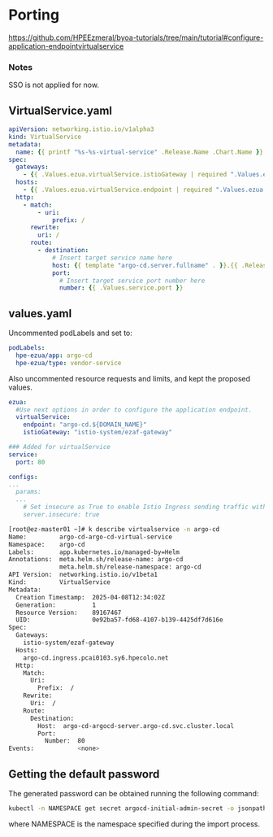 # Porting

https://github.com/HPEEzmeral/byoa-tutorials/tree/main/tutorial#configure-application-endpointvirtualservice

### Notes
SSO is not applied for now. 

## VirtualService.yaml

```yaml
apiVersion: networking.istio.io/v1alpha3
kind: VirtualService
metadata:
  name: {{ printf "%s-%s-virtual-service" .Release.Name .Chart.Name }}
spec:
  gateways:
    - {{ .Values.ezua.virtualService.istioGateway | required ".Values.ezua.virtualService.istioGateway is required !\n" }}
  hosts:
    - {{ .Values.ezua.virtualService.endpoint | required ".Values.ezua.virtualService.endpoint is required !\n" }}
  http:
    - match:
        - uri:
            prefix: /
      rewrite:
        uri: /
      route:
        - destination:
            # Insert target service name here
            host: {{ template "argo-cd.server.fullname" . }}.{{ .Release.Namespace }}.svc.cluster.local
            port:
              # Insert target service port number here
              number: {{ .Values.service.port }}

```

## values.yaml

Uncommented podLabels and set to:
```yaml
podLabels:
  hpe-ezua/app: argo-cd
  hpe-ezua/type: vendor-service

```

Also uncommented resource requests and limits, and kept the proposed values.

```yaml
ezua:
  #Use next options in order to configure the application endpoint.
  virtualService:
    endpoint: "argo-cd.${DOMAIN_NAME}"
    istioGateway: "istio-system/ezaf-gateway"

### Added for virtualService
service:
  port: 80

configs:
...
  params:
  ...
    # Set insecure as True to enable Istio Ingress sending traffic with HTTP ref: https://argo-cd.readthedocs.io/en/stable/operator-manual/ingress/#istio
    server.insecure: true
```

```sh
[root@ez-master01 ~]# k describe virtualservice -n argo-cd
Name:         argo-cd-argo-cd-virtual-service
Namespace:    argo-cd
Labels:       app.kubernetes.io/managed-by=Helm
Annotations:  meta.helm.sh/release-name: argo-cd
              meta.helm.sh/release-namespace: argo-cd
API Version:  networking.istio.io/v1beta1
Kind:         VirtualService
Metadata:
  Creation Timestamp:  2025-04-08T12:34:02Z
  Generation:          1
  Resource Version:    89167467
  UID:                 0e92ba57-fd68-4107-b139-4425df7d616e
Spec:
  Gateways:
    istio-system/ezaf-gateway
  Hosts:
    argo-cd.ingress.pcai0103.sy6.hpecolo.net
  Http:
    Match:
      Uri:
        Prefix:  /
    Rewrite:
      Uri:  /
    Route:
      Destination:
        Host:  argo-cd-argocd-server.argo-cd.svc.cluster.local
        Port:
          Number:  80
Events:            <none>
```

## Getting the default password

The generated password can be obtained running the following command:

```sh
kubectl -n NAMESPACE get secret argocd-initial-admin-secret -o jsonpath="{.data.password}" | base64 -d
```

where NAMESPACE is the namespace specified during the import process.
